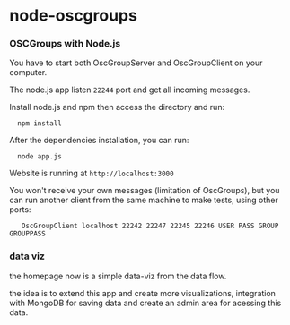 # node-oscgroups

### OSCGroups with Node.js

You have to start both OscGroupServer and OscGroupClient on your computer.

The node.js app listen `22244` port and get all incoming messages.


Install node.js and npm then access the directory and run:

      npm install

        
After the dependencies installation, you can run:

      node app.js
      

Website is running at `http://localhost:3000`

You won't receive your own messages (limitation of OscGroups),
but you can run another client from the same machine to make tests, using other ports:

       OscGroupClient localhost 22242 22247 22245 22246 USER PASS GROUP GROUPPASS

### data viz

the homepage now is a simple data-viz from the data flow.

the idea is to extend this app and create more visualizations,
integration with MongoDB for saving data and create an admin area for acessing this data.
